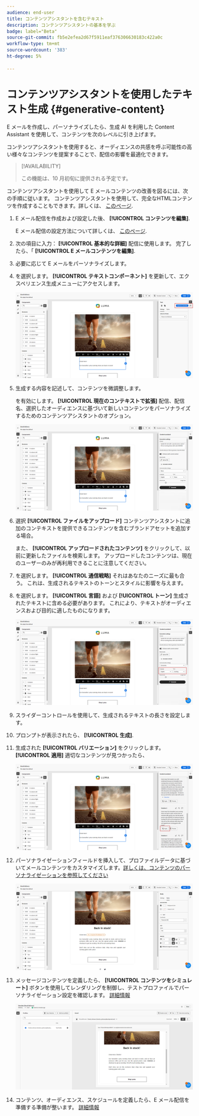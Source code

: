 ```yaml
---
audience: end-user
title: コンテンツアシスタントを含むテキスト
description: コンテンツアシスタントの基本を学ぶ
badge: label="Beta"
source-git-commit: fb5e2efea2d67f5911eaf376306630183c422a0c
workflow-type: tm+mt
source-wordcount: '383'
ht-degree: 5%

---
```



# コンテンツアシスタントを使用したテキスト生成 {#generative-content}

E メールを作成し、パーソナライズしたら、生成 AI を利用した Content Assistant を使用して、コンテンツを次のレベルに引き上げます。

コンテンツアシスタントを使用すると、オーディエンスの共感を呼ぶ可能性の高い様々なコンテンツを提案することで、配信の影響を最適化できます。


>[!AVAILABILITY]
>
>この機能は、10 月初旬に提供される予定です。

コンテンツアシスタントを使用して E メールコンテンツの改善を図るには、次の手順に従います。 コンテンツアシスタントを使用して、完全なHTMLコンテンツを作成することもできます。詳しくは、 [このページ](generative-email.md).

1. E メール配信を作成および設定した後、 **[!UICONTROL コンテンツを編集]**.

   E メール配信の設定方法について詳しくは、 [このページ](../content/create-email-content.md).

1. 次の項目に入力： **[!UICONTROL 基本的な詳細]** 配信に使用します。 完了したら、「 **[!UICONTROL E メールコンテンツを編集]**.

1. 必要に応じて E メールをパーソナライズします。

1. を選択します。 **[!UICONTROL テキストコンポーネント]** を更新して、エクスペリエンス生成メニューにアクセスします。

   ![](assets/text-genai-1.png)

1. 生成する内容を記述して、コンテンツを微調整します。

   を有効にします。 **[!UICONTROL 現在のコンテキストで拡張]** 配信、配信名、選択したオーディエンスに基づいて新しいコンテンツをパーソナライズするためのコンテンツアシスタントのオプション。

   ![](assets/text-genai-3.png)

1. 選択 **[!UICONTROL ファイルをアップロード]** コンテンツアシスタントに追加のコンテキストを提供できるコンテンツを含むブランドアセットを追加する場合。

   また、 **[!UICONTROL アップロードされたコンテンツ]** をクリックして、以前に更新したファイルを検索します。 アップロードしたコンテンツは、現在のユーザーのみが再利用できることに注意してください。

1. を選択します。 **[!UICONTROL 通信戦略]** それはあなたのニーズに最も合う。 これは、生成されるテキストのトーンとスタイルに影響を与えます。

1. を選択します。 **[!UICONTROL 言語]** および **[!UICONTROL トーン]** 生成されたテキストに含める必要があります。 これにより、テキストがオーディエンスおよび目的に適したものになります。

   ![](assets/text-genai-4.png)

1. スライダーコントロールを使用して、生成されるテキストの長さを設定します。

1. プロンプトが表示されたら、 **[!UICONTROL 生成]**.

1. 生成された **[!UICONTROL バリエーション]** をクリックします。 **[!UICONTROL 適用]** 適切なコンテンツが見つかったら、

   ![](assets/text-genai-5.png)

1. パーソナライゼーションフィールドを挿入して、プロファイルデータに基づいてメールコンテンツをカスタマイズします。[詳しくは、コンテンツのパーソナライゼーションを参照してください](../personalization/personalize.md)

   ![](assets/text-genai-6.png)

1. メッセージコンテンツを定義したら、 **[!UICONTROL コンテンツをシミュレート]** ボタンを使用してレンダリングを制御し、テストプロファイルでパーソナライゼーション設定を確認します。 [詳細情報](../preview-test/preview-content.md)

   ![](assets/text-genai-7.png)

1. コンテンツ、オーディエンス、スケジュールを定義したら、E メール配信を準備する準備が整います。 [詳細情報](../monitor/prepare-send.md)

